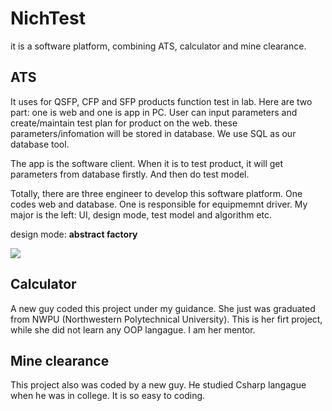 # NichTest
it is a software platform, combining ATS, calculator and mine clearance.

## ATS ##

It uses for QSFP, CFP and SFP products function test in lab. Here are two part: one is web and one is app in PC. User can input parameters and create/maintain test plan for product on the web. these parameters/infomation will be stored in database. We use SQL as our database tool.

The app is the software client. When it is to test product, it will get parameters from database firstly. And then do test model.

Totally, there are three engineer to develop this software platform. One codes web and database. One is responsible for equipmemnt driver. My major is the left: UI, design mode, test model and algorithm etc.

design mode: **abstract factory**

![](http://i.imgur.com/BB3BhcA.png)


## Calculator ##

A new guy coded this project under my guidance. She just was graduated from NWPU (Northwestern Polytechnical University). This is her firt project, while she did not learn any OOP langague. I am her mentor.

## Mine clearance ##

This project also was coded by a new guy. He studied Csharp langague when he was in college. It is so easy to coding.
